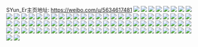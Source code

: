 SYun_Er主页地址: https://weibo.com/u/5634617481 
![](https://wx4.sinaimg.cn/mw2000/0069khp7ly1h8wv1tb8n3j31o0280hdt.jpg) 
![](https://wx4.sinaimg.cn/mw2000/0069khp7ly1h8wv1v0e0gj33402c01ky.jpg) 
![](https://wx4.sinaimg.cn/mw2000/0069khp7ly1h8wv1n1hpoj31o0280e81.jpg) 
![](https://wx4.sinaimg.cn/mw2000/0069khp7ly1h8jzqq4nq5j32c0340e84.jpg) 
![](https://wx4.sinaimg.cn/mw2000/0069khp7ly1h8k0kh81e4j30u00lo17s.jpg) 
![](https://wx4.sinaimg.cn/mw2000/0069khp7ly1h8jzqoaw8vj32c0340npf.jpg) 
![](https://wx4.sinaimg.cn/mw2000/0069khp7ly1h8jzpzx89cj32c0340b2a.jpg) 
![](https://wx4.sinaimg.cn/mw2000/0069khp7ly1h8jzq6b1nzj31o0280npe.jpg) 
![](https://wx4.sinaimg.cn/mw2000/0069khp7ly1h8jzqcjphgj31o0280b2a.jpg) 
![](https://wx4.sinaimg.cn/mw2000/0069khp7ly1h8jzqhcyy7j32c0340npg.jpg) 
![](https://wx4.sinaimg.cn/mw2000/0069khp7ly1h8jzq91ukyj31o0280u0x.jpg) 
![](https://wx4.sinaimg.cn/mw2000/0069khp7ly1h8jzq30kgtj31o0280e82.jpg) 
![](https://wx4.sinaimg.cn/mw2000/0069khp7ly1h8k1no60k7j30tu0sgwzf.jpg) 
![](https://wx4.sinaimg.cn/mw2000/0069khp7ly1h8jzqfto9sj32c03407wj.jpg) 
![](https://wx4.sinaimg.cn/mw2000/0069khp7ly1h8imwzx4jaj31o0280b29.jpg) 
![](https://wx4.sinaimg.cn/mw2000/0069khp7ly1h839f9rfbij31o0205hdu.jpg) 
![](https://wx4.sinaimg.cn/mw2000/0069khp7ly1h839ff3llgj31s035snpe.jpg) 
![](https://wx4.sinaimg.cn/mw2000/0069khp7ly1h839fcvkoej31nb1qjhdt.jpg) 
![](https://wx4.sinaimg.cn/mw2000/0069khp7ly1h839fbu973j31mj261u0y.jpg) 
![](https://wx4.sinaimg.cn/mw2000/0069khp7ly1h7vc08ig3rj31ho27r7wh.jpg) 
![](https://wx4.sinaimg.cn/mw2000/0069khp7ly1h7vc09dk5kj31le28o7wh.jpg) 
![](https://wx4.sinaimg.cn/mw2000/0069khp7ly1h7vc0am19rj31o0280hdt.jpg) 
![](https://wx4.sinaimg.cn/mw2000/0069khp7ly1h7vc0cnq0oj32c0340u0y.jpg) 
![](https://wx4.sinaimg.cn/mw2000/0069khp7ly1h7vc07l98rj31h92894qp.jpg) 
![](https://wx4.sinaimg.cn/mw2000/0069khp7ly1h77abym7k3j30u0140435.jpg) 
![](https://wx4.sinaimg.cn/mw2000/0069khp7ly1h77aby9c2yj30u00x2adq.jpg) 
![](https://wx4.sinaimg.cn/mw2000/0069khp7ly1h77abz3l87j30u00wm0wa.jpg) 
![](https://wx4.sinaimg.cn/mw2000/0069khp7ly1h77ac04cqnj30u0140qab.jpg) 
![](https://wx4.sinaimg.cn/mw2000/0069khp7ly1h77ac1sdn3j30u014010u.jpg) 
![](https://wx4.sinaimg.cn/mw2000/0069khp7ly1h77ac22cmsj30u01400vj.jpg) 
![](https://wx4.sinaimg.cn/mw2000/0069khp7ly1h77abze182j30u0140grb.jpg) 
![](https://wx4.sinaimg.cn/mw2000/0069khp7ly1h77ac129vej30u0140k0n.jpg) 
![](https://wx4.sinaimg.cn/mw2000/0069khp7ly1h77ac0n0b7j30u0140n4i.jpg) 
![](https://wx4.sinaimg.cn/mw2000/0069khp7ly1h77ac2zsctj30u0140428.jpg) 
![](https://wx4.sinaimg.cn/mw2000/0069khp7ly1h77adttyefj30u0140102.jpg) 
![](https://wx4.sinaimg.cn/mw2000/0069khp7ly1h69tcz212dj30u0140n6p.jpg) 
![](https://wx4.sinaimg.cn/mw2000/0069khp7ly1h69tcxi00gj30u00x6agw.jpg) 
![](https://wx4.sinaimg.cn/mw2000/0069khp7ly1h69tcymc2rj30u0140ae1.jpg) 
![](https://wx4.sinaimg.cn/mw2000/0069khp7ly1h69tcwsygxj30u0140dpx.jpg) 
![](https://wx4.sinaimg.cn/mw2000/0069khp7ly1h69tcx7ercj30u0140go0.jpg) 
![](https://wx4.sinaimg.cn/mw2000/0069khp7ly1h69tczh2t5j30u0140gor.jpg) 
![](https://wx4.sinaimg.cn/mw2000/0069khp7ly1h69tcxvg5vj31400u0n4m.jpg) 
![](https://wx4.sinaimg.cn/mw2000/0069khp7ly1h69tczuu3gj30u0140q7b.jpg) 
![](https://wx4.sinaimg.cn/mw2000/0069khp7ly1h5ucc5x39vj31o0280u0x.jpg) 
![](https://wx4.sinaimg.cn/mw2000/0069khp7ly1h5ucc6qxu4j33402c0u0x.jpg) 
![](https://wx4.sinaimg.cn/mw2000/0069khp7ly1h5uccaeo5qj31m127z7wh.jpg) 
![](https://wx4.sinaimg.cn/mw2000/0069khp7ly1h5ucc9f2auj31o0280kjl.jpg) 
![](https://wx4.sinaimg.cn/mw2000/0069khp7ly1h5fw037lx6j31o0280npd.jpg) 
![](https://wx4.sinaimg.cn/mw2000/0069khp7ly1h5gp63uzauj31o02801kx.jpg) 
![](https://wx4.sinaimg.cn/mw2000/0069khp7ly1h5cewpxe3pj31o0280kjl.jpg) 
![](https://wx4.sinaimg.cn/mw2000/0069khp7ly1h5cewvblixj33402c0x6p.jpg) 
![](https://wx4.sinaimg.cn/mw2000/0069khp7ly1h5cewtddtkj32c0340u0x.jpg) 
![](https://wx4.sinaimg.cn/mw2000/0069khp7ly1h5cewskat7j31o0280kjl.jpg) 
![](https://wx4.sinaimg.cn/mw2000/0069khp7ly1h55kohuc9dj31o02804qq.jpg) 
![](https://wx4.sinaimg.cn/mw2000/0069khp7ly1h55kot3itjj32c0340kjm.jpg) 
![](https://wx4.sinaimg.cn/mw2000/0069khp7ly1h55kol2kwrj31o0280x6p.jpg) 
![](https://wx4.sinaimg.cn/mw2000/0069khp7ly1h55koo5eyvj33402c0npe.jpg) 
![](https://wx4.sinaimg.cn/mw2000/0069khp7ly1h55koco8ggj31o02804qq.jpg) 
![](https://wx4.sinaimg.cn/mw2000/0069khp7ly1h55komlx9lj33402c0e83.jpg) 
![](https://wx4.sinaimg.cn/mw2000/0069khp7ly1h55kujxvwuj32c0340hdu.jpg) 
![](https://wx4.sinaimg.cn/mw2000/0069khp7ly1h55kp3wzzyj32c0340b2a.jpg) 
![](https://wx4.sinaimg.cn/mw2000/0069khp7ly1h55kqp9nkxj32c0340qv5.jpg) 
![](https://wx4.sinaimg.cn/mw2000/0069khp7ly1h4h96slx13j32bq31vb29.jpg) 
![](https://wx4.sinaimg.cn/mw2000/0069khp7ly1h4h96ruyekj32c0340kjl.jpg) 
![](https://wx4.sinaimg.cn/mw2000/0069khp7ly1h4h96qyq9tj32bl333npd.jpg) 
![](https://wx4.sinaimg.cn/mw2000/0069khp7ly1h4h96proauj32c0340npd.jpg) 
![](https://wx4.sinaimg.cn/mw2000/0069khp7ly1h4h96mnt6jj32c0340hdt.jpg) 
![](https://wx4.sinaimg.cn/mw2000/0069khp7ly1h4h96num0qj31o02807wh.jpg) 
![](https://wx4.sinaimg.cn/mw2000/0069khp7ly1h4h96lgk6fj32c03401ky.jpg) 
![](https://wx4.sinaimg.cn/mw2000/0069khp7ly1h4bba1uevqj32801o01ky.jpg) 
![](https://wx4.sinaimg.cn/mw2000/0069khp7ly1h4bb9f456nj32c0340e81.jpg) 
![](https://wx4.sinaimg.cn/mw2000/0069khp7ly1h4bb9s05wzj32801o04qq.jpg) 
![](https://wx4.sinaimg.cn/mw2000/0069khp7ly1h4bb9ilinnj33402c0b2b.jpg) 
![](https://wx4.sinaimg.cn/mw2000/0069khp7ly1h4bb9y3udjj31o02807wh.jpg) 
![](https://wx4.sinaimg.cn/mw2000/0069khp7ly1h4bbb9u745j33402c0qv6.jpg) 
![](https://wx4.sinaimg.cn/mw2000/0069khp7ly1h4bbjh3813j32801o04qq.jpg) 
![](https://wx4.sinaimg.cn/mw2000/0069khp7ly1h4bb9mcm9bj31o0280x6p.jpg) 
![](https://wx4.sinaimg.cn/mw2000/0069khp7ly1h4bb9whgywj31o0280x6p.jpg) 
![](https://wx4.sinaimg.cn/mw2000/0069khp7ly1h4bbxcmp6kj33402c0npe.jpg) 
![](https://wx4.sinaimg.cn/mw2000/0069khp7ly1h4bbjjxmb0j32801o0x6p.jpg) 
![](https://wx4.sinaimg.cn/mw2000/0069khp7ly1h4bc680mkaj31o0280e81.jpg) 
![](https://wx4.sinaimg.cn/mw2000/0069khp7ly1h40tovgxk2j32c0340u0x.jpg) 
![](https://wx4.sinaimg.cn/mw2000/0069khp7ly1h40tp8ncjlj32c022ix6p.jpg) 
![](https://wx4.sinaimg.cn/mw2000/0069khp7ly1h40tpdnx2uj31o0280b29.jpg) 
![](https://wx4.sinaimg.cn/mw2000/0069khp7ly1h40tp5jdzkj32c03407wi.jpg) 
